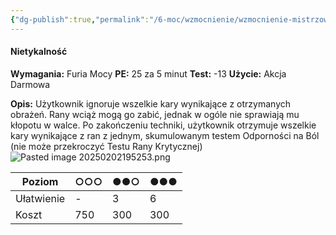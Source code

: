 ```yaml
---
{"dg-publish":true,"permalink":"/6-moc/wzmocnienie/wzmocnienie-mistrzowskie/nietykalnosc/","dgPassFrontmatter":true}
---
```


#### Nietykalność
**Wymagania:** Furia Mocy
**PE:** 25 za 5 minut
**Test:** -13
**Użycie:** Akcja Darmowa

**Opis:** Użytkownik ignoruje wszelkie kary wynikające z otrzymanych obrażeń. Rany wciąż mogą go zabić, jednak w ogóle nie sprawiają mu kłopotu w walce. Po zakończeniu techniki, użytkownik otrzymuje wszelkie kary wynikające z ran z jednym, skumulowanym testem Odporności na Ból (nie może przekroczyć Testu Rany Krytycznej)
![Pasted image 20250202195253.png](/img/user/6%20Obrazy/Pasted%20image%2020250202195253.png)

| Poziom     | ○○○ | ●●○ | ●●● |
| ---------- | --- | --- | --- |
| Ułatwienie | -   | 3   | 6   |
| Koszt      | 750 | 300 | 300 |